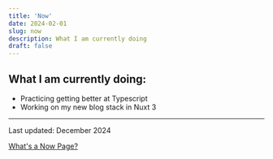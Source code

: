 ```yaml
---
title: 'Now'
date: 2024-02-01
slug: now
description: What I am currently doing
draft: false
---
```


## What I am currently doing:

- Practicing getting better at Typescript
- Working on my new blog stack in Nuxt 3

---
Last updated: December 2024



[What's a Now Page?](https://nownownow.com/about)


